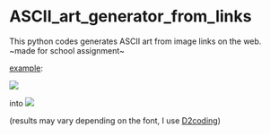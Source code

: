 # ASCII_art_generator_from_links


This python codes generates ASCII art from image links on the web.<br>
~made for school assignment~


[example](https://github.com/sleepncaffeine/ASCII_art_generator_from_links/blob/main/outputs/2_person_camera.txt):

<img src="https://images.unsplash.com/photo-1575936123452-b67c3203c357?ixlib=rb-4.0.3&ixid=MnwxMjA3fDB8MHxzZWFyY2h8Mnx8aW1hZ2V8ZW58MHx8MHx8&w=1000&q=80"></img>

into
<img src="https://user-images.githubusercontent.com/101965838/233942801-9e14ad1a-ab8d-4391-a3eb-7de4b315dc69.png"></img>

(results may vary depending on the font, I use [D2coding](https://github.com/naver/d2codingfont))
